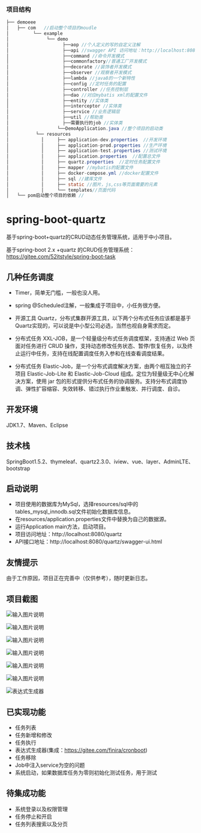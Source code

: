 ### 项目结构
```java
├── demoeee
│   ├── com   //启动整个项目的moudle   
│         └── example
│              └── demo
│                    ├──aop //个人定义的写的自定义注解
│                    ├──api //swagger API 访问地址：http://localhost:8080/quartz/swagger-ui.html
│                    ├──command //命令开发模式
│                    ├──commonfactory//普通工厂开发模式
│                    ├──decorate //装饰者开发模式
│                    ├──observer //观察者开发模式
│                    ├──lambda //java8的一个新特性
│                    ├──config //定时任务的配置
│                    ├──controller //任务控制层
│                    ├──dao //对应mybatis xml的配置文件
│                    ├──entity //实体类
│                    ├──interceptor //实体类
│                    ├──service //业务逻辑层
│                    ├──util //帮助类
│                    ├──需要执行的job //实体类
│                  └──DemoApplication.java //整个项目的启动类  
│          └── resources
│            │     ├── application-dev.properties  //开发环境
│            │     ├── application-prod.properties //生产环境
│            │     ├── application-test.properties //测试环境
│            │     ├── application.properties  //配置总文件
│            │     ├── quartz.properties  //定时任务配置文件
│            │     ├── mapper //mybatis的配置文件
│            │     ├── docker-compose.yml //docker配置文件
│            │     ├── sql //建库文件
│            │     ├── static //图片，js,css等页面需要的元素
│            │     └── templates//页面代码
│   └── pom启动整个项目的依赖 //

```
# spring-boot-quartz

基于spring-boot+quartz的CRUD动态任务管理系统，适用于中小项目。


基于spring-boot 2.x +quartz 的CRUD任务管理系统：https://gitee.com/52itstyle/spring-boot-task


## 几种任务调度

- Timer，简单无门槛，一般也没人用。

- spring @Scheduled注解，一般集成于项目中，小任务很方便。

- 开源工具 Quartz，分布式集群开源工具，以下两个分布式任务应该都是基于Quartz实现的，可以说是中小型公司必选，当然也视自身需求而定。

- 分布式任务 XXL-JOB，是一个轻量级分布式任务调度框架，支持通过 Web 页面对任务进行 CRUD 操作，支持动态修改任务状态、暂停/恢复任务，以及终止运行中任务，支持在线配置调度任务入参和在线查看调度结果。

- 分布式任务 Elastic-Job，是一个分布式调度解决方案，由两个相互独立的子项目 Elastic-Job-Lite 和 Elastic-Job-Cloud 组成。定位为轻量级无中心化解决方案，使用 jar 包的形式提供分布式任务的协调服务。支持分布式调度协调、弹性扩容缩容、失效转移、错过执行作业重触发、并行调度、自诊。


## 开发环境

JDK1.7、Maven、Eclipse

## 技术栈

SpringBoot1.5.2、thymeleaf、quartz2.3.0、iview、vue、layer、AdminLTE、bootstrap

## 启动说明
- 项目使用的数据库为MySql，选择resources/sql中的tables_mysql_innodb.sql文件初始化数据库信息。
- 在resources/application.properties文件中替换为自己的数据源。
- 运行Application main方法，启动项目。
- 项目访问地址：http://localhost:8080/quartz
- API接口地址：http://localhost:8080/quartz/swagger-ui.html

## 友情提示
由于工作原因，项目正在完善中（仅供参考），随时更新日志。

## 项目截图

![输入图片说明](https://gitee.com/uploads/images/2018/0331/181340_cfbf6c90_87650.png "1.png")

![输入图片说明](https://gitee.com/uploads/images/2018/0331/181347_8b91b864_87650.png "2.png")

![输入图片说明](https://gitee.com/uploads/images/2018/0331/181352_cfcdce10_87650.png "3.png")

![输入图片说明](https://gitee.com/uploads/images/2018/0331/181357_e41c9cd9_87650.png "4.png")

![输入图片说明](https://gitee.com/uploads/images/2018/0331/181403_b82f6edd_87650.png "5.png")

![输入图片说明](https://gitee.com/uploads/images/2018/0331/181409_b5623f27_87650.png "6.png")

![表达式生成器](https://gitee.com/uploads/images/2018/0402/180033_437a1186_87650.png "7.png")

## 已实现功能

- 任务列表
- 任务新增和修改
- 任务执行
- 表达式生成器(集成：https://gitee.com/finira/cronboot)
- 任务移除
- Job中注入service为空的问题
- 系统启动，如果数据库任务为零则初始化测试任务，用于测试

## 待集成功能

- 系统登录以及权限管理
- 任务停止和开启
- 任务列表搜索以及分页


